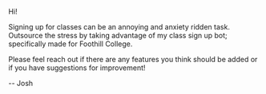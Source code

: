 Hi!

Signing up for classes can be an annoying and anxiety ridden task. Outsource the stress by taking advantage of my class sign up bot; specifically made for Foothill College. 

Please feel reach out if there are any features you think should be added or if you have suggestions for improvement!

-- Josh
